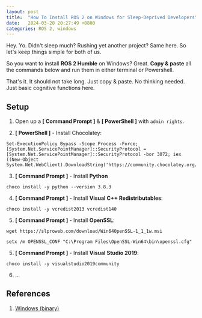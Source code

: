 ```yaml
---
layout: post
title:  "How To Install ROS 2 on Windows for Sleep-Deprived Developers"
date:   2024-03-20 20:27:49 +0800
categories: ROS 2, windows
---
```



Hey. Yo. Didn't sleep much? Rushing yet another project? Same here. So let's keep things simple for both of us. 

So you want to install **ROS 2 Humble** on Windows? Great. **Copy & paste** all the commands below and run them in either terminal or Powershell. 

That's it. It should not take long. Just copy & paste. No thinking needed. Just basic cognitive functions here.

## **Setup**

1. Open up a **[ Command Prompt ]** & **[ PowerShell ]** with `admin rights`.

2. **[ PowerShell ]** - Install Chocolatey:

```batch
Set-ExecutionPolicy Bypass -Scope Process -Force; [System.Net.ServicePointManager]::SecurityProtocol = [System.Net.ServicePointManager]::SecurityProtocol -bor 3072; iex ((New-Object System.Net.WebClient).DownloadString('https://community.chocolatey.org/install.ps1'))
```

3. **[ Command Prompt ]** - Install **Python**

```batch
choco install -y python --version 3.8.3
```


4. **[ Command Prompt ]** - Install **Visual C++ Redistributables**:

```batch
choco install -y vcredist2013 vcredist140
```

5. **[ Command Prompt ]** - Install **OpenSSL**:

```batch
wget https://slproweb.com/download/Win64OpenSSL-1_1_1w.msi
```

```batch
setx /m OPENSSL_CONF "C:\Program Files\OpenSSL-Win64\bin\openssl.cfg"
```

5. **[ Command Prompt ]** - Install **Visual Studio 2019**:

```batch
choco install -y visualstudio2019community
```

6. ...

## **References**

1. [Windows (binary)](https://docs.ros.org/en/humble/Installation/Windows-Install-Binary.html)

